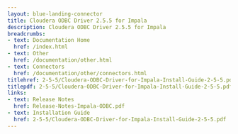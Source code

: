 ```yaml
---
layout: blue-landing-connector
title: Cloudera ODBC Driver 2.5.5 for Impala
description: Cloudera ODBC Driver 2.5.5 for Impala
breadcrumbs:
- text: Documentation Home
  href: /index.html
- text: Other
  href: /documentation/other.html
- text: Connectors
  href: /documentation/other/connectors.html
titlehref: 2-5-5/Cloudera-ODBC-Driver-for-Impala-Install-Guide-2-5-5.pdf
titlepdf: 2-5-5/Cloudera-ODBC-Driver-for-Impala-Install-Guide-2-5-5.pdf
links:
- text: Release Notes
  href: Release-Notes-Impala-ODBC.pdf
- text: Installation Guide
  href: 2-5-5/Cloudera-ODBC-Driver-for-Impala-Install-Guide-2-5-5.pdf
---
```

